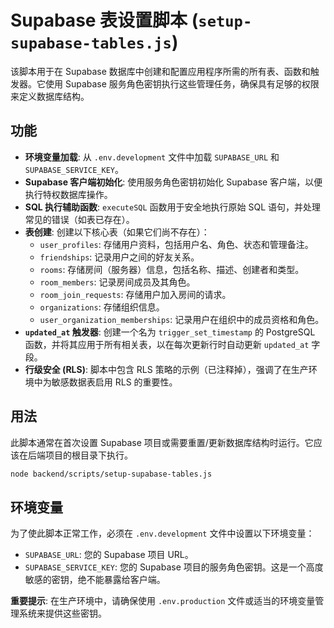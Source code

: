 # Supabase 表设置脚本 (`setup-supabase-tables.js`)

该脚本用于在 Supabase 数据库中创建和配置应用程序所需的所有表、函数和触发器。它使用 Supabase 服务角色密钥执行这些管理任务，确保具有足够的权限来定义数据库结构。

## 功能

- **环境变量加载**: 从 `.env.development` 文件中加载 `SUPABASE_URL` 和 `SUPABASE_SERVICE_KEY`。
- **Supabase 客户端初始化**: 使用服务角色密钥初始化 Supabase 客户端，以便执行特权数据库操作。
- **SQL 执行辅助函数**: `executeSQL` 函数用于安全地执行原始 SQL 语句，并处理常见的错误（如表已存在）。
- **表创建**: 创建以下核心表（如果它们尚不存在）：
    - `user_profiles`: 存储用户资料，包括用户名、角色、状态和管理备注。
    - `friendships`: 记录用户之间的好友关系。
    - `rooms`: 存储房间（服务器）信息，包括名称、描述、创建者和类型。
    - `room_members`: 记录房间成员及其角色。
    - `room_join_requests`: 存储用户加入房间的请求。
    - `organizations`: 存储组织信息。
    - `user_organization_memberships`: 记录用户在组织中的成员资格和角色。
- **`updated_at` 触发器**: 创建一个名为 `trigger_set_timestamp` 的 PostgreSQL 函数，并将其应用于所有相关表，以在每次更新行时自动更新 `updated_at` 字段。
- **行级安全 (RLS)**: 脚本中包含 RLS 策略的示例（已注释掉），强调了在生产环境中为敏感数据表启用 RLS 的重要性。

## 用法

此脚本通常在首次设置 Supabase 项目或需要重置/更新数据库结构时运行。它应该在后端项目的根目录下执行。

```bash
node backend/scripts/setup-supabase-tables.js
```

## 环境变量

为了使此脚本正常工作，必须在 `.env.development` 文件中设置以下环境变量：

- `SUPABASE_URL`: 您的 Supabase 项目 URL。
- `SUPABASE_SERVICE_KEY`: 您的 Supabase 项目的服务角色密钥。这是一个高度敏感的密钥，绝不能暴露给客户端。

**重要提示**: 在生产环境中，请确保使用 `.env.production` 文件或适当的环境变量管理系统来提供这些密钥。
